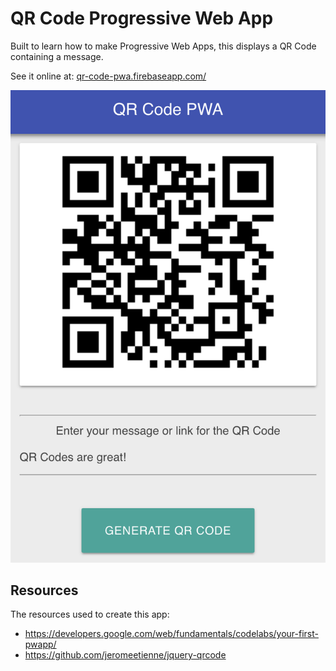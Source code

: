 # QR Code Progressive Web App

Built to learn how to make Progressive Web Apps, this displays a QR Code containing a message.

See it online at: [qr-code-pwa.firebaseapp.com/](https://qr-code-pwa.firebaseapp.com/)

![screenshot](screenshot.png)

## Resources

The resources used to create this app:

- https://developers.google.com/web/fundamentals/codelabs/your-first-pwapp/
- https://github.com/jeromeetienne/jquery-qrcode
